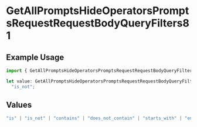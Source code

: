 # GetAllPromptsHideOperatorsPromptsRequestRequestBodyQueryFilters81

## Example Usage

```typescript
import { GetAllPromptsHideOperatorsPromptsRequestRequestBodyQueryFilters81 } from "@orq-ai/node/models/operations";

let value: GetAllPromptsHideOperatorsPromptsRequestRequestBodyQueryFilters81 =
  "is_not";
```

## Values

```typescript
"is" | "is_not" | "contains" | "does_not_contain" | "starts_with" | "ends_with" | "is_empty" | "is_not_empty"
```
